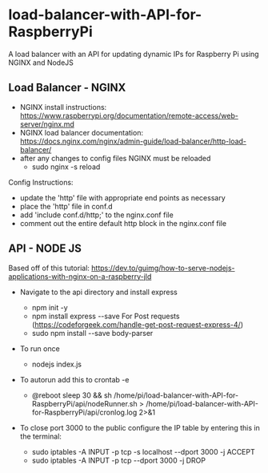# load-balancer-with-API-for-RaspberryPi
A load balancer with an API for updating dynamic IPs for Raspberry Pi using NGINX and NodeJS

## Load Balancer - NGINX
* NGINX install instructions: https://www.raspberrypi.org/documentation/remote-access/web-server/nginx.md
* NGINX load balancer documentation: https://docs.nginx.com/nginx/admin-guide/load-balancer/http-load-balancer/
* after any changes to config files NGINX must be reloaded
	* sudo nginx -s reload

Config Instructions:
* update the 'http' file with appropriate end points as necessary
* place the 'http' file in conf.d
* add 'include conf.d/http;' to the nginx.conf file
* comment out the entire default http block in the nginx.conf file

## API - NODE JS
Based off of this tutorial: https://dev.to/guimg/how-to-serve-nodejs-applications-with-nginx-on-a-raspberry-jld

* Navigate to the api directory and install express
	* npm init -y
	* npm install express --save
For Post requests (https://codeforgeek.com/handle-get-post-request-express-4/)
	* sudo npm install --save body-parser
* To run once
	* nodejs index.js
* To autorun add this to crontab -e
	* @reboot sleep 30 && sh /home/pi/load-balancer-with-API-for-RaspberryPi/api/nodeRunner.sh > /home/pi/load-balancer-with-API-for-RaspberryPi/api/cronlog.log 2>&1

* To close port 3000 to the public configure the IP table by entering this in the terminal:	
	* sudo iptables -A INPUT -p tcp -s localhost --dport 3000 -j ACCEPT
	* sudo iptables -A INPUT -p tcp --dport 3000 -j DROP
